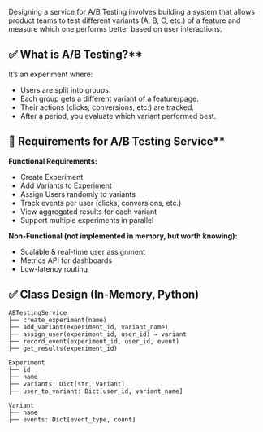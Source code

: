 Designing a service for A/B Testing involves building a system that allows product teams to test different variants (A, B, C, etc.) of a feature and measure which one performs better based on user interactions.

##  ✅ What is A/B Testing?**
It’s an experiment where:
-  Users are split into groups.
-  Each group gets a different variant of a feature/page.
-  Their actions (clicks, conversions, etc.) are tracked.
-  After a period, you evaluate which variant performed best.

##  🧩 Requirements for A/B Testing Service**
**Functional Requirements:**
-  Create Experiment
-  Add Variants to Experiment
-  Assign Users randomly to variants
-  Track events per user (clicks, conversions, etc.)
-  View aggregated results for each variant
-  Support multiple experiments in parallel

**Non-Functional (not implemented in memory, but worth knowing):**
-  Scalable & real-time user assignment
-  Metrics API for dashboards
-  Low-latency routing

##  ✅ Class Design (In-Memory, Python)

```
ABTestingService
├── create_experiment(name)
├── add_variant(experiment_id, variant_name)
├── assign_user(experiment_id, user_id) → variant
├── record_event(experiment_id, user_id, event)
├── get_results(experiment_id)

Experiment
├── id
├── name
├── variants: Dict[str, Variant]
├── user_to_variant: Dict[user_id, variant_name]

Variant
├── name
├── events: Dict[event_type, count]

```
